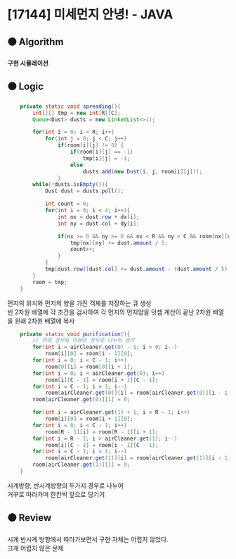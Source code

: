 # [17144] 미세먼지 안녕! - JAVA

## :black_circle: Algorithm
**구현 시뮬레이션**

## :black_circle: Logic

```Java
    private static void spreading(){
        int[][] tmp = new int[R][C];
        Queue<Dust> dusts = new LinkedList<>();

        for(int i = 0; i < R; i++)
            for(int j = 0; j < C; j++)
                if(room[i][j] != 0) {
                    if(room[i][j] == -1)
                        tmp[i][j] = -1;
                    else
                        dusts.add(new Dust(i, j, room[i][j]));
                }
        while(!dusts.isEmpty()){
            Dust dust = dusts.poll();

            int count = 0;
            for(int i = 0; i < 4; i++){
                int nx = dust.row + dx[i];
                int ny = dust.col + dy[i];

                if(nx >= 0 && ny >= 0 && nx < R && ny < C && room[nx][ny] != -1){
                    tmp[nx][ny] += dust.amount / 5;
                    count++;
                }
            }
            tmp[dust.row][dust.col] += dust.amount - (dust.amount / 5) * count;
        }
        room = tmp;
    }
```
먼지의 위치와 먼지의 양을 가진 객체를 저장하는 큐 생성  
빈 2차원 배열에 각 조건을 검사하여 각 먼지의 먼지양을 덧셈
계산이 끝난 2차원 배열을 원래 2차원 배열에 복사

```Java
    private static void purification(){
        // 위의 경우와 아래의 경우로 나누어 생각
        for(int i = airCleaner.get(0) - 1; i > 0; i--)
            room[i][0] = room[i - 1][0];
        for(int i = 0; i < C - 1; i++)
            room[0][i] = room[0][i + 1];
        for(int i = 0; i < airCleaner.get(0); i++)
            room[i][C - 1] = room[i + 1][C - 1];
        for(int i = C - 1; i > 1; i--)
            room[airCleaner.get(0)][i] = room[airCleaner.get(0)][i - 1];
        room[airCleaner.get(0)][1] = 0;

        for(int i = airCleaner.get(1) + 1; i < R - 1; i++)
            room[i][0] = room[i + 1][0];
        for(int i = 0; i < C - 1; i++)
            room[R - 1][i] = room[R - 1][i + 1];
        for(int i = R - 1; i > airCleaner.get(1); i--)
            room[i][C - 1] = room[i - 1][C - 1];
        for(int i = C - 1; i > 1; i--)
            room[airCleaner.get(1)][i] = room[airCleaner.get(1)][i - 1];
        room[airCleaner.get(1)][1] = 0;
    }
```

시계방향, 반시계방향의 두가지 경우로 나누어  
거꾸로 따라가며 한칸씩 앞으로 당기기

## :black_circle: Review
시계 반시계 방향에서 따라가보면서 구현 자체는 어렵지 않았다.  
크게 어렵지 않은 문제